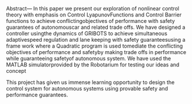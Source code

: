 Abstract— In  this  paper  we  present  our  exploration  of  nonlinear   control   theory   with   emphasis   on   Control   LyapunovFunctions and Control Barrier functions to achieve conflictingobjectives of performance with safety guarantees of autonomouscar and related trade offs. We have designed a controller usingthe  dynamics  of  GRIBOTS  to  achieve  simultaneous  adaptivespeed   regulation   and   lane   keeping   with   safety   guaranteesusing  a  frame  work  where  a  Quadratic  program  is  used  tomediate  the  conflicting  objectives  of  performance  and  safetyby making trade offs in performance while guaranteeing safetyof  autonomous  system.  We  have  used  the  MATLAB  simulatorprovided by the Robotarium for testing our ideas and concept

This project has given us immense learning opportunity to design the control system for autonomous systems using provable safety and performance guarantees.
